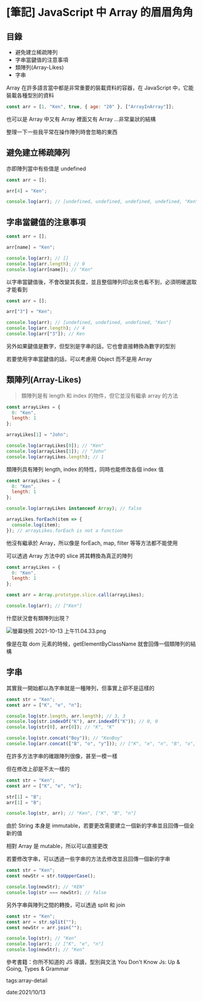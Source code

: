 # [筆記] JavaScript 中 Array 的眉眉角角

## 目錄

* 避免建立稀疏陣列
* 字串當鍵值的注意事項
* 類陣列(Array-Likes)
* 字串

Array 在許多語言當中都是非常重要的裝載資料的容器，在 JavaScript 中，它能裝載各種型別的資料

```jsx
const arr = [1, "Ken", true, { age: "20" }, ["ArrayInArray"]];
```

也可以是 Array 中又有 Array 裡面又有 Array ...非常巢狀的結構

整理一下一些我平常在操作陣列時會忽略的東西

## 避免建立稀疏陣列

亦即陣列當中有些值是 undefined

```jsx
const arr = [];

arr[4] = "Ken";

console.log(arr); // [undefined, undefined, undefined, undefined, "Ken"]
```

## 字串當鍵值的注意事項

```jsx
const arr = [];

arr[name] = "Ken";

console.log(arr); // []
console.log(arr.length); // 0
console.log(arr[name]); // "Ken"
```

以字串當鍵值後，不會改變其長度，並且整個陣列印出來也看不到，必須明確選取才能看到

```jsx
const arr = [];

arr["3"] = "Ken";

console.log(arr); // [undefined, undefined, undefined, "Ken"]
console.log(arr.length); // 4
console.log(arr["3"]); // Ken
```

另外如果鍵值是數字，但型別是字串的話，它也會直接轉換為數字的型別

若要使用字串當鍵值的話，可以考慮用 Object 而不是用 Array

## 類陣列(Array-Likes)

> 類陣列是有 length 和 index 的物件，但它並沒有繼承 array 的方法

```jsx
const arrayLikes = {
  0: "Ken",
  length: 1
};

arrayLikes[1] = "John";

console.log(arrayLikes[0]); // "Ken"
console.log(arrayLikes[1]); // "John"
console.log(arrayLikes.length); // 1
```

類陣列具有陣列 length, index 的特性，同時也能修改各個 index 值

```jsx
const arrayLikes = {
  0: "Ken",
  length: 1
};

console.log(arrayLikes instanceof Array); // false

arrayLikes.forEach(item => {
  console.log(item);
}); // arrayLikes.forEach is not a function
```

他沒有繼承於 Array，所以像是 forEach, map, filter 等等方法都不能使用

可以透過 Array 方法中的 slice 將其轉換為真正的陣列

```jsx
const arrayLikes = {
  0: "Ken",
  length: 1
};

const arr = Array.prototype.slice.call(arrayLikes);

console.log(arr); // ["Ken"]
```

什麼狀況會有類陣列出現？

![螢幕快照 2021-10-13 上午11.04.33.png](%5B%E7%AD%86%E8%A8%98%5D%20JavaScript%20%E4%B8%AD%20Array%20%E7%9A%84%E7%9C%89%E7%9C%89%E8%A7%92%E8%A7%92%2066518f733e874537949782ece4caa5bf/%E8%9E%A2%E5%B9%95%E5%BF%AB%E7%85%A7_2021-10-13_%E4%B8%8A%E5%8D%8811.04.33.png)

像是在取 dom 元素的時候，getElementByClassName 就會回傳一個類陣列的結構

## 字串

其實我一開始都以為字串就是一種陣列，但事實上卻不是這樣的

```jsx
const str = "Ken";
const arr = ["K", "e", "n"];

console.log(str.length, arr.length); // 3, 3
console.log(str.indexOf("K"), arr.indexOf("K")); // 0, 0
console.log(str[0], arr[0]); // "K", "K"

console.log(str.concat("Boy")); // "KenBoy"
console.log(arr.concat(["B", "o", "y"])); // ["K", "e", "n", "B", "o", "y"]
```

在許多方法字串的確跟陣列很像，甚至一模一樣

但在修改上卻是不太一樣的

```jsx
const str = "Ken";
const arr = ["K", "e", "n"];

str[1] = "B";
arr[1] = "B";

console.log(str, arr); // "Ken", ["K", "B", "n"]
```

由於 String 本身是 immutable，若要更改需要建立一個新的字串並且回傳一個全新的值

相對 Array 是 mutable，所以可以直接更改

若要修改字串，可以透過一些字串的方法去修改並且回傳一個新的字串

```jsx
const str = "Ken";
const newStr = str.toUpperCase();

console.log(newStr); // "KEN"
console.log(str === newStr); // false
```

另外字串與陣列之間的轉換，可以透過 split 和 join

```jsx
const str = "Ken";
const arr = str.split("");
const newStr = arr.join("");

console.log(str); // "Ken"
console.log(arr); // ["K", "e", "n"]
console.log(newStr); // "Ken"
```

參考書籍：你所不知道的 JS 導讀，型別與文法 You Don't Know Js: Up & Going, Types & Grammar

tags:array-detail

date:2021/10/13
